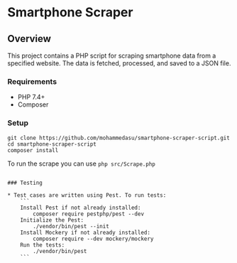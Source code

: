 # Smartphone Scraper

## Overview

This project contains a PHP script for scraping smartphone data from a specified website. The data is fetched, processed, and saved to a JSON file.

### Requirements

* PHP 7.4+
* Composer

### Setup

```
git clone https://github.com/mohammedasu/smartphone-scraper-script.git
cd smartphone-scraper-script
composer install
```

To run the scrape you can use `php src/Scrape.php`
```

### Testing

* Test cases are written using Pest. To run tests:
    ```
    Install Pest if not already installed:
        composer require pestphp/pest --dev
    Initialize the Pest:
        ./vendor/bin/pest --init
    Install Mockery if not already installed:
        composer require --dev mockery/mockery
    Run the tests:
        ./vendor/bin/pest
    ```

